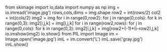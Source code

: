 from skimage import io,data
import numpy as np
img = io.imread('image.jpg')
rows,cols,dims = img.shape
row2 = int(rows/2)
col2 = int(cols/2)
img2 = img
for i in range(0,row2):
    for j in range(0,cols):
        for k in range(0,3):
            img2[i,j,k] = img[i,j,k] 
            for i in range(row2,rows):
    for j in range(0,cols):
        for k in range(0,3):
            img2[i,j,k] = img[row2+(-1)*(i-row2),j,k]
            io.imshow(img2)
            io.show()
            from PIL import Image
            im = Image.open('image.jpg')
            imL = im.convert('L')
            imL.save('gray.jpg')
            imL.show()
